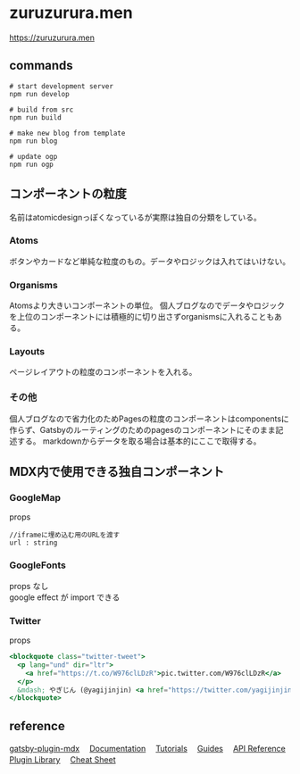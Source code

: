 # zuruzurura.men

https://zuruzurura.men

## commands

```shell
# start development server
npm run develop

# build from src
npm run build

# make new blog from template
npm run blog

# update ogp
npm run ogp
```

## コンポーネントの粒度

名前はatomicdesignっぽくなっているが実際は独自の分類をしている。
### Atoms
ボタンやカードなど単純な粒度のもの。データやロジックは入れてはいけない。

### Organisms

Atomsより大きいコンポーネントの単位。
個人ブログなのでデータやロジックを上位のコンポーネントには積極的に切り出さずorganismsに入れることもある。

### Layouts

ページレイアウトの粒度のコンポーネントを入れる。

### その他

個人ブログなので省力化のためPagesの粒度のコンポーネントはcomponentsに作らず、Gatsbyのルーティングのためのpagesのコンポーネントにそのまま記述する。
markdownからデータを取る場合は基本的にここで取得する。

## MDX内で使用できる独自コンポーネント

### GoogleMap

props

```
//iframeに埋め込む用のURLを渡す
url : string
```

### GoogleFonts

props なし  
google effect が import できる

### Twitter

props

```jsx
<blockquote class="twitter-tweet">
  <p lang="und" dir="ltr">
    <a href="https://t.co/W976clLDzR">pic.twitter.com/W976clLDzR</a>
  </p>
  &mdash; やぎじん (@yagijinjin) <a href="https://twitter.com/yagijinjin/status/1434377889835741186?ref_src=twsrc%5Etfw">September 5, 2021</a>
</blockquote>
```

## reference

[gatsby-plugin-mdx](https://www.gatsbyjs.com/plugins/gatsby-plugin-mdx)　
[Documentation](https://www.gatsbyjs.com/docs/?utm_source=starter&utm_medium=readme&utm_campaign=minimal-starter)　
[Tutorials](https://www.gatsbyjs.com/tutorial/?utm_source=starter&utm_medium=readme&utm_campaign=minimal-starter)　
[Guides](https://www.gatsbyjs.com/tutorial/?utm_source=starter&utm_medium=readme&utm_campaign=minimal-starter)　
[API Reference](https://www.gatsbyjs.com/docs/api-reference/?utm_source=starter&utm_medium=readme&utm_campaign=minimal-starter)　
[Plugin Library](https://www.gatsbyjs.com/plugins?utm_source=starter&utm_medium=readme&utm_campaign=minimal-starter)　
[Cheat Sheet](https://www.gatsbyjs.com/docs/cheat-sheet/?utm_source=starter&utm_medium=readme&utm_campaign=minimal-starter)
